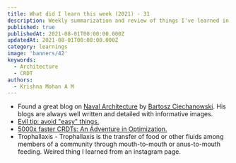 ```yaml
---
title: What did I learn this week (2021) - 31
description: Weekly summarization and review of things I've learned in the final week of July 2021 
published: true
publishedAt: 2021-08-01T00:00:00.000Z
updatedAt: 2021-08-01T00:00:00.000Z
category: learnings
image: 'banners/42'
keywords:  
  - Architecture
  - CRDT
authors:
  - Krishna Mohan A M
---
```


* Found a great blog on [Naval Architecture](https://ciechanow.ski/naval-architecture/) by [Bartosz Ciechanowski](https://twitter.com/bciechanowski). His blogs are always well written and detailed with informative images. 
* [Evil tip: avoid "easy" things.](http://yosefk.com/blog/evil-tip-avoid-easy-things.html)
* [5000x faster CRDTs: An Adventure in Optimization.](https://josephg.com/blog/crdts-go-brrr/)
* Trophallaxis - Trophallaxis is the transfer of food or other fluids among members of a community through mouth-to-mouth or anus-to-mouth feeding. Weired thing I learned from an instagram page.
